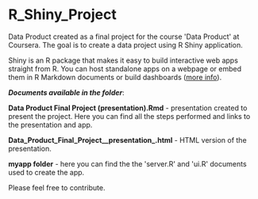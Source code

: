 # R_Shiny_Project

Data Product created as a final project for the course 'Data Product' at Coursera. The goal is to create a data project using R Shiny application.

Shiny is an R package that makes it easy to build interactive web apps straight from R. You can host standalone apps on a webpage or embed them in R Markdown documents or build dashboards ([more info](https://shiny.rstudio.com/)). 

***Documents available in the folder***:

**Data Product Final Project (presentation).Rmd** - presentation created to present the project. Here you can find all the steps performed and links to the presentation and app.

**Data_Product_Final_Project__presentation_.html** - HTML version of the presentation.

**myapp folder** - here you can find the the 'server.R' and 'ui.R' documents used to create the app.


Please feel free to contribute.


